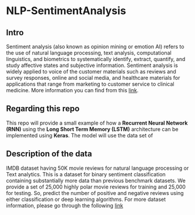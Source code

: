 # NLP-SentimentAnalysis

## Intro 

Sentiment analysis (also known as opinion mining or emotion AI) refers to the use of natural language processing, text analysis, computational linguistics, and biometrics to systematically identify, extract, quantify, and study affective states and subjective information. Sentiment analysis is widely applied to voice of the customer materials such as reviews and survey responses, online and social media, and healthcare materials for applications that range from marketing to customer service to clinical medicine. More information you can find from this [link](https://en.wikipedia.org/wiki/Sentiment_analysis).


## Regarding this repo

This repo will provide a small example of how a **Recurrent Neural Network (RNN)** using the **Long Short Term Memory (LSTM)** architecture can be implemented using **Keras**. The model will use the data set of 


## Description of the data

IMDB dataset having 50K movie reviews for natural language processing or Text analytics. This is a dataset for binary sentiment classification containing substantially more data than previous benchmark datasets. We provide a set of 25,000 highly polar movie reviews for training and 25,000 for testing. So, predict the number of positive and negative reviews using either classification or deep learning algorithms. For more dataset information, please go through the following [link](http://ai.stanford.edu/~amaas/data/sentiment/)
